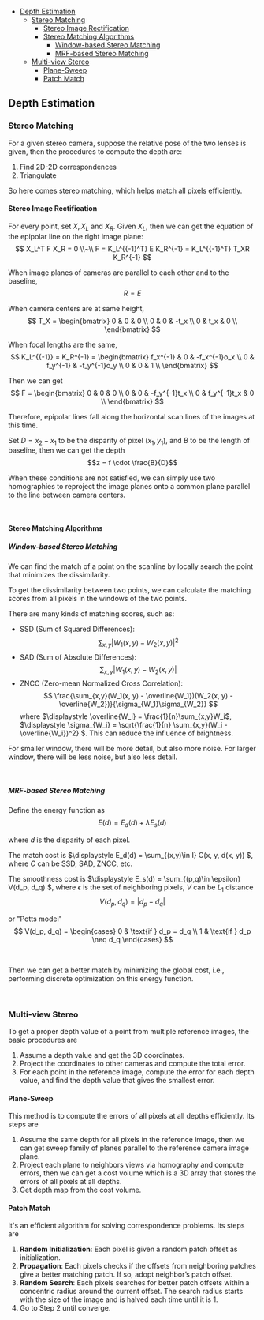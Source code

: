 <!-- TOC -->

- [Depth Estimation](#depth-estimation)
  - [Stereo Matching](#stereo-matching)
    - [Stereo Image Rectification](#stereo-image-rectification)
    - [Stereo Matching Algorithms](#stereo-matching-algorithms)
      - [Window-based Stereo Matching](#window-based-stereo-matching)
      - [MRF-based Stereo Matching](#mrf-based-stereo-matching)
  - [Multi-view Stereo](#multi-view-stereo)
    - [Plane-Sweep](#plane-sweep)
    - [Patch Match](#patch-match)

<!-- /TOC -->





## Depth Estimation
### Stereo Matching
For a given stereo camera, suppose the relative pose of the two lenses is given, then the procedures to compute the depth are:
1. Find 2D-2D correspondences
2. Triangulate

So here comes stereo matching, which helps match all pixels efficiently.

#### Stereo Image Rectification
For every point, set $X, X_L$ and $X_R$.
Given $X_L$, then we can get the equation of the epipolar line on the right image plane: 
$$
X_L^T F X_R = 0 \\~\\
F = K_L^{{-1}^T} E K_R^{-1} = K_L^{{-1}^T} T_XR K_R^{-1} 
$$

When image planes of cameras are parallel to each other and to the baseline, $$R = E$$

When camera centers are at same height, 
$$
T_X = \begin{bmatrix}
  0 & 0 & 0 \\
  0 & 0 & -t_x \\
  0 & t_x & 0 \\
\end{bmatrix}
$$

When focal lengths are the same, 
$$
K_L^{{-1}} = K_R^{-1} = \begin{bmatrix}
  f_x^{-1} & 0 & -f_x^{-1}o_x \\
  0 & f_y^{-1} & -f_y^{-1}o_y \\
  0 & 0 & 1 \\
\end{bmatrix}
$$

Then we can get 
$$
F = \begin{bmatrix}
  0 & 0 & 0 \\
  0 & 0 & -f_y^{-1}t_x \\
  0 & f_y^{-1}t_x & 0 \\
\end{bmatrix}
$$

Therefore, epipolar lines fall along the horizontal scan lines of the images at this time.

Set $D = x_2 - x_1$ to be the disparity of pixel $(x_1, y_1)$, and $B$ to be the length of baseline, then we can get the depth $$z = f \cdot \frac{B}{D}$$

When these conditions are not satisfied, we can simply use two homographies to reproject the image planes onto a common plane parallel to the line between camera centers.

<br>

#### Stereo Matching Algorithms
##### Window-based Stereo Matching
We can find the match of a point on the scanline by locally search the point that minimizes the dissimilarity.

To get the dissimilarity between two points, we can calculate the matching scores from all pixels in the windows of the two points.

There are many kinds of matching scores, such as:
- SSD (Sum of Squared Differences): $$\sum_{x, y}|W_1(x,y) - W_2(x,y)|^2 $$
- SAD (Sum of Absolute Differences): $$\sum_{x, y}|W_1(x,y) - W_2(x,y)| $$
- ZNCC (Zero-mean Normalized Cross Correlation): $$ \frac{\sum_{x,y}(W_1(x, y) - \overline{W_1})(W_2(x, y) - \overline{W_2})}{\sigma_{W_1}\sigma_{W_2}} $$
  where $\displaystyle \overline{W_i} = \frac{1}{n}\sum_{x,y}W_i$, $\displaystyle \sigma_{W_i} = \sqrt{\frac{1}{n} \sum_{x,y}(W_i - \overline{W_i})^2} $.
  This can reduce the influence of brightness.

For smaller window, there will be more detail, but also more noise.
For larger window, there will be less noise, but also less detail.

<br>

##### MRF-based Stereo Matching
Define the energy function as
$$E(d) = E_d(d) + \lambda E_s(d) $$

where $d$ is the disparity of each pixel.
<br>

The match cost is $\displaystyle E_d(d) = \sum_{(x,y)\in I} C(x, y, d(x, y)) $, where $C$ can be SSD, SAD, ZNCC, etc.
<br>

The smoothness cost is $\displaystyle E_s(d) = \sum_{(p,q)\in \epsilon} V(d_p, d_q) $, where $\epsilon$ is the set of neighboring pixels, $V$ can be $L_1$ distance $$V(d_p, d_q) = |d_p - d_q| $$

or "Potts model" 
$$
V(d_p, d_q) = \begin{cases}
0 & \text{if } d_p = d_q \\
1 & \text{if } d_p \neq d_q
\end{cases}
$$

<br>

Then we can get a better match by minimizing the global cost, i.e., performing discrete optimization on this energy function.









<br>

### Multi-view Stereo
To get a proper depth value of a point from multiple reference images, the basic procedures are
1. Assume a depth value and get the 3D coordinates.
2. Project the coordinates to other cameras and compute the total error.
3. For each point in the reference image, compute the error for each depth value, and find the depth value that gives the smallest error.

#### Plane-Sweep
This method is to compute the errors of all pixels at all depths efficiently. Its steps are
1. Assume the same depth for all pixels in the reference image, then we can get sweep family of planes parallel to the reference camera image plane.
2. Project each plane to neighbors views via homography and compute errors, then we can get a cost volume which is a 3D array that stores the errors of all pixels at all depths.
3. Get depth map from the cost volume.

#### Patch Match
It's an efficient algorithm for solving correspondence problems. Its steps are
1. **Random Initialization**: Each pixel is given a random patch offset as initialization.
2. **Propagation**: Each pixels checks if the offsets from neighboring patches give a better matching patch. If so, adopt neighbor’s patch offset.
3. **Random Search**: Each pixels searches for better patch offsets within a concentric radius around the current offset. The search radius starts with the size of the image and is halved each time until it is 1.
4. Go to Step 2 until converge.




